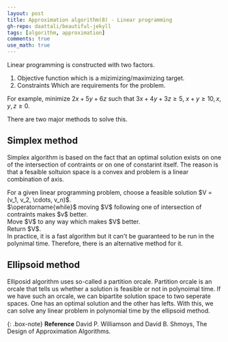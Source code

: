 ```yaml
---
layout: post
title: Approximation algorithm(8) - Linear programming
gh-repo: daattali/beautiful-jekyll
tags: [algorithm, approximation]
comments: true
use_math: true
---
```


Linear programming is constructed with two factors.
1. Objective function which is a mizimizing/maximizing target.
2. Constraints Which are requirements for the problem.

For example, minimize $2x + 5y + 6z$ such that $3x + 4y + 3z \ge 5$, $x + y \ge 10, x,y,z \ge 0$.

There are two major methods to solve this.

## Simplex method
Simplex algorithm is based on the fact that an optimal solution exists on one of the intersection of contraints or on one of constarint itself.
The reason is that a fesaible soltuion space is a convex and problem is a linear combination of axis.
<div class="algorithm">
    For a given linear programming problem, choose a feasible solution $V = (v_1, v_2, \cdots, v_n)$.<br>
    $\operatorname{while}$ moving $V$ following one of intersection of contraints makes $v$ better.
    <div class="algorithm">
        Move $V$ to any way which makes $V$ better. 
    </div>
    Return $V$.
</div>
In practice, it is a fast algorithm but it can't be guaranteed to be run in the polynimal time.
Therefore, there is an alternative method for it.

## Ellipsoid method
Elliposid algorithm uses so-called a partition orcale.
Partition orcale is an orcale that tells us whether a solution is feasible or not in polynoimal time.
If we have such an orcale, we can bipartite solution space to two seperate spaces.
One has an optimal solution and the other has lefts.
With this, we can solve any linear problem in polynomial time by the ellipsoid method.

{: .box-note}
**Reference** David P. Williamson and David B. Shmoys, The Design of Approximation Algorithms.